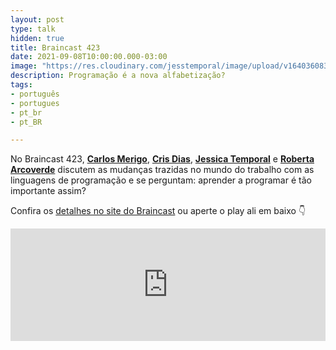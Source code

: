 ```yaml
---
layout: post
type: talk
hidden: true
title: Braincast 423
date: 2021-09-08T10:00:00.000-03:00
image: "https://res.cloudinary.com/jesstemporal/image/upload/v1640360836/covers/podcast_xah39p.png"
description: Programação é a nova alfabetização?
tags:
- português
- portugues
- pt_br
- pt_BR

---
```

No Braincast 423, [**Carlos Merigo**](https://twitter.com/cmerigo), [**Cris Dias**](https://twitter.com/crisdias), [**Jessica Temporal**](https://twitter.com/jesstemporal) e [**Roberta Arcoverde**](https://twitter.com/rla4) discutem as mudanças trazidas no mundo do trabalho com as linguagens de programação e se perguntam: aprender a programar é tão importante assim?

Confira os [detalhes no site do Braincast](https://www.b9.com.br/shows/braincast/braincast-423-programacao-e-a-nova-alfabetizacao/) ou aperte o play ali em baixo 👇

<iframe src="https://omny.fm/shows/braincast/programa-o-a-nova-alfabetiza-o/embed" width="100%" height="180px" frameborder="0"></iframe>
